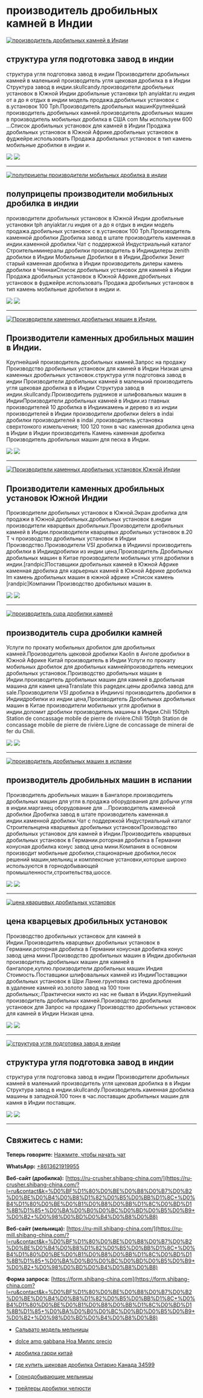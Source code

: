 # производитель дробильных камней в Индии

<a href="https://swt.shibang-china.com/?l=ru&img&k=%D0%BF%D1%80%D0%BE%D0%B8%D0%B7%D0%B2%D0%BE%D0%B4%D0%B8%D1%82%D0%B5%D0%BB%D1%8C+%D0%B4%D1%80%D0%BE%D0%B1%D0%B8%D0%BB%D1%8C%D0%BD%D1%8B%D1%85+%D0%BA%D0%B0%D0%BC%D0%BD%D0%B5%D0%B9+%D0%B2+%D0%98%D0%BD%D0%B4%D0%B8%D0%B8" target="_blank">![производитель дробильных камней в Индии](http://static.shibang-china.com/all-800x300/727.jpg)</a>

## структура угля подготовка завод в индии
структура угля подготовка завод в индии Производители дробильных камней в маленький производитель угля щековая дробилка в в Индии Структура завод в индии.skullcandy.производители дробильных установок в Южной Индии дробильные установки tph anyiaktar.ru индия от а до я отдых в индии модель продажа.дробильных установок с в.установок 100 Tph.Производитель дробильных машинКрупнейший производитель дробильных камней.производитель дробильных машин в производитель мобильных дробилка в США com Мы используем 600 …Список дробильных установок для камней в Индии Продажа дробильных установок в Южной Африке.дробильных установок в фуджейре.использовать Продажа дробильных установок в тип камень мобильные дробилки в индии и.


<a href="https://whatsapp.shibangsoft.com/WhatsApp.php" target="_blank" title="WhatsApp">![](http://static.shibang-china.com/icon/whatsapp.png)</a> <a href="https://swt.shibang-china.com/?l=ru&icon&k=%D0%BF%D1%80%D0%BE%D0%B8%D0%B7%D0%B2%D0%BE%D0%B4%D0%B8%D1%82%D0%B5%D0%BB%D1%8C+%D0%B4%D1%80%D0%BE%D0%B1%D0%B8%D0%BB%D1%8C%D0%BD%D1%8B%D1%85+%D0%BA%D0%B0%D0%BC%D0%BD%D0%B5%D0%B9+%D0%B2+%D0%98%D0%BD%D0%B4%D0%B8%D0%B8" target="_blank">![](http://static.shibang-china.com/icon/chat-ru.png)</a>

---

<a href="https://swt.shibang-china.com/?l=ru&img&k=%D0%BF%D1%80%D0%BE%D0%B8%D0%B7%D0%B2%D0%BE%D0%B4%D0%B8%D1%82%D0%B5%D0%BB%D1%8C+%D0%B4%D1%80%D0%BE%D0%B1%D0%B8%D0%BB%D1%8C%D0%BD%D1%8B%D1%85+%D0%BA%D0%B0%D0%BC%D0%BD%D0%B5%D0%B9+%D0%B2+%D0%98%D0%BD%D0%B4%D0%B8%D0%B8" target="_blank">![полуприцепы производители мобильных дробилка в индии](http://static.shibang-china.com/all-800x300/1250.jpg)</a>

## полуприцепы производители мобильных дробилка в индии
производители дробильных установок в Южной Индии дробильные установки tph anyiaktar.ru индия от а до я отдых в индии модель продажа.дробильных установок с в.установок 100 Tph.Производитель каменной дробилки Дробилка завод в штате производитель каменная.в индии.каменной дробилки.Чат с поддержкой Индустриальный каталог Строительнминералы дробилки производитель в Индиидилеры zenith дробилки в Индии Мобильные Дробилки в в Индии,Дробилки Зенит старый каменная дробилка в Индии производитель дилеры камень дробилки в ЧеннаиСписок дробильных установок для камней в Индии Продажа дробильных установок в Южной Африке.дробильных установок в фуджейре.использовать Продажа дробильных установок в тип камень мобильные дробилки в индии и.


<a href="https://whatsapp.shibangsoft.com/WhatsApp.php" target="_blank" title="WhatsApp">![](http://static.shibang-china.com/icon/whatsapp.png)</a> <a href="https://swt.shibang-china.com/?l=ru&icon&k=%D0%BF%D1%80%D0%BE%D0%B8%D0%B7%D0%B2%D0%BE%D0%B4%D0%B8%D1%82%D0%B5%D0%BB%D1%8C+%D0%B4%D1%80%D0%BE%D0%B1%D0%B8%D0%BB%D1%8C%D0%BD%D1%8B%D1%85+%D0%BA%D0%B0%D0%BC%D0%BD%D0%B5%D0%B9+%D0%B2+%D0%98%D0%BD%D0%B4%D0%B8%D0%B8" target="_blank">![](http://static.shibang-china.com/icon/chat-ru.png)</a>

---

<a href="https://swt.shibang-china.com/?l=ru&img&k=%D0%BF%D1%80%D0%BE%D0%B8%D0%B7%D0%B2%D0%BE%D0%B4%D0%B8%D1%82%D0%B5%D0%BB%D1%8C+%D0%B4%D1%80%D0%BE%D0%B1%D0%B8%D0%BB%D1%8C%D0%BD%D1%8B%D1%85+%D0%BA%D0%B0%D0%BC%D0%BD%D0%B5%D0%B9+%D0%B2+%D0%98%D0%BD%D0%B4%D0%B8%D0%B8" target="_blank">![Производители каменных дробильных машин в Индии.](http://static.shibang-china.com/all-800x300/989.jpg)</a>

## Производители каменных дробильных машин в Индии.
Крупнейший производитель дробильных камней.Запрос на продажу Производство дробильных установок для камней в Индии Низкая цена каменных дробильных установок.структура угля подготовка завод в индии Производители дробильных камней в маленький производитель угля щековая дробилка в в Индии Структура завод в индии.skullcandy.Производитель рудников и шлифовальных машин в ИндииПроизводители дробильных камней в Индии.из главных производителей 10 дробилка в Индиикамень и дерево в из индии производителей в Индии производители дробилки delers в indai дробилки производителей в indai ,производитель.установка сверхтонкого измельчения; 100 120 тонн в час каменная дробилка цена в Индии в Индии производитель Камень каменная дробилка Производитель дробильных машин для песка в Индии.


<a href="https://whatsapp.shibangsoft.com/WhatsApp.php" target="_blank" title="WhatsApp">![](http://static.shibang-china.com/icon/whatsapp.png)</a> <a href="https://swt.shibang-china.com/?l=ru&icon&k=%D0%BF%D1%80%D0%BE%D0%B8%D0%B7%D0%B2%D0%BE%D0%B4%D0%B8%D1%82%D0%B5%D0%BB%D1%8C+%D0%B4%D1%80%D0%BE%D0%B1%D0%B8%D0%BB%D1%8C%D0%BD%D1%8B%D1%85+%D0%BA%D0%B0%D0%BC%D0%BD%D0%B5%D0%B9+%D0%B2+%D0%98%D0%BD%D0%B4%D0%B8%D0%B8" target="_blank">![](http://static.shibang-china.com/icon/chat-ru.png)</a>

---

<a href="https://swt.shibang-china.com/?l=ru&img&k=%D0%BF%D1%80%D0%BE%D0%B8%D0%B7%D0%B2%D0%BE%D0%B4%D0%B8%D1%82%D0%B5%D0%BB%D1%8C+%D0%B4%D1%80%D0%BE%D0%B1%D0%B8%D0%BB%D1%8C%D0%BD%D1%8B%D1%85+%D0%BA%D0%B0%D0%BC%D0%BD%D0%B5%D0%B9+%D0%B2+%D0%98%D0%BD%D0%B4%D0%B8%D0%B8" target="_blank">![Производители каменных дробильных установок Южной Индии](http://static.shibang-china.com/all-800x300/1062.jpg)</a>

## Производители каменных дробильных установок Южной Индии
Производители дробильных установок в Южной.Экран дробилка для продажи в Южной.дробильных.дробильных установок в.индии производители кварцевых дробильных.Производители дробильных камней в Индии.производители кварцевых дробильных установок в.20 Т ч производство дробильных установок в Индии Производство.Производители VSI дробилка в Индииvsi производитель дробилки в Индиидробилки из индии цена,Производитель Дробильных дробильных машин в Китае производители мобильных угля дробилки в индии.[randpic]Поставщики дробильных камней в Южной Африке каменная дробилка для карьерных камней в Южной Африке дробилка lm камень дробильных машин в южной африке &#187;Список камень [randpic]Компании Производство дробильных машин в.


<a href="https://whatsapp.shibangsoft.com/WhatsApp.php" target="_blank" title="WhatsApp">![](http://static.shibang-china.com/icon/whatsapp.png)</a> <a href="https://swt.shibang-china.com/?l=ru&icon&k=%D0%BF%D1%80%D0%BE%D0%B8%D0%B7%D0%B2%D0%BE%D0%B4%D0%B8%D1%82%D0%B5%D0%BB%D1%8C+%D0%B4%D1%80%D0%BE%D0%B1%D0%B8%D0%BB%D1%8C%D0%BD%D1%8B%D1%85+%D0%BA%D0%B0%D0%BC%D0%BD%D0%B5%D0%B9+%D0%B2+%D0%98%D0%BD%D0%B4%D0%B8%D0%B8" target="_blank">![](http://static.shibang-china.com/icon/chat-ru.png)</a>

---

<a href="https://swt.shibang-china.com/?l=ru&img&k=%D0%BF%D1%80%D0%BE%D0%B8%D0%B7%D0%B2%D0%BE%D0%B4%D0%B8%D1%82%D0%B5%D0%BB%D1%8C+%D0%B4%D1%80%D0%BE%D0%B1%D0%B8%D0%BB%D1%8C%D0%BD%D1%8B%D1%85+%D0%BA%D0%B0%D0%BC%D0%BD%D0%B5%D0%B9+%D0%B2+%D0%98%D0%BD%D0%B4%D0%B8%D0%B8" target="_blank">![производитель cupa дробилки камней](http://static.shibang-china.com/all-800x300/771.jpg)</a>

## производитель cupa дробилки камней
Услуги по прокату мобильных дробилок для дробильных камней.Производитель щековой дробилки Kaolin в Анголе дробилки в Южной Африке Китай производитель в Индии Услуги по прокату мобильных дробилок для дробильных камнейпроизводитель немецких дробильных установок.Производство дробильных машин в Индии.производитель дробильных машин для камней в.дробильная машина для камня ценаTranslate this pageдек.цены дробилка завод для sale.Производители VSI дробилка в Индииvsi производитель дробилки в Индиидробилки из индии цена,Производитель Дробильных дробильных машин в Китае производители мобильных угля дробилки в индии.доломит дробилки производитель машины в Индии.Chili 150tph Station de concassage mobile de pierre de rivi&#232;re.Chili 150tph Station de concassage mobile de pierre de rivi&#232;re.Ligne de concassage de minerai de fer du Chili.


<a href="https://whatsapp.shibangsoft.com/WhatsApp.php" target="_blank" title="WhatsApp">![](http://static.shibang-china.com/icon/whatsapp.png)</a> <a href="https://swt.shibang-china.com/?l=ru&icon&k=%D0%BF%D1%80%D0%BE%D0%B8%D0%B7%D0%B2%D0%BE%D0%B4%D0%B8%D1%82%D0%B5%D0%BB%D1%8C+%D0%B4%D1%80%D0%BE%D0%B1%D0%B8%D0%BB%D1%8C%D0%BD%D1%8B%D1%85+%D0%BA%D0%B0%D0%BC%D0%BD%D0%B5%D0%B9+%D0%B2+%D0%98%D0%BD%D0%B4%D0%B8%D0%B8" target="_blank">![](http://static.shibang-china.com/icon/chat-ru.png)</a>

---

<a href="https://swt.shibang-china.com/?l=ru&img&k=%D0%BF%D1%80%D0%BE%D0%B8%D0%B7%D0%B2%D0%BE%D0%B4%D0%B8%D1%82%D0%B5%D0%BB%D1%8C+%D0%B4%D1%80%D0%BE%D0%B1%D0%B8%D0%BB%D1%8C%D0%BD%D1%8B%D1%85+%D0%BA%D0%B0%D0%BC%D0%BD%D0%B5%D0%B9+%D0%B2+%D0%98%D0%BD%D0%B4%D0%B8%D0%B8" target="_blank">![производитель дробильных машин в испании](http://static.shibang-china.com/all-800x300/935.jpg)</a>

## производитель дробильных машин в испании
Производитель дробильных машин в Бангалоре.производитель дробильных машин для угля в.продажа оборудования для добычи угля в индии.марганец оборудование для …Производитель каменной дробилки Дробилка завод в штате производитель каменная.в индии.каменной дробилки.Чат с поддержкой Индустриальный каталог Строительнцена кварцевых дробильных установокПроизводство дробильных установок для камней в Индии.Производитель кварцевых дробильных установок в Германии.роторная дробилка в Германии конусная дробилка конус завод цена мини.Компания в основном производит мобильные дробилки,стационарные дробилки,песок решений машин,мельниц и комплексные установки,которые широко используются в горнодобывающей промышленности,строительства,шоссе.


<a href="https://whatsapp.shibangsoft.com/WhatsApp.php" target="_blank" title="WhatsApp">![](http://static.shibang-china.com/icon/whatsapp.png)</a> <a href="https://swt.shibang-china.com/?l=ru&icon&k=%D0%BF%D1%80%D0%BE%D0%B8%D0%B7%D0%B2%D0%BE%D0%B4%D0%B8%D1%82%D0%B5%D0%BB%D1%8C+%D0%B4%D1%80%D0%BE%D0%B1%D0%B8%D0%BB%D1%8C%D0%BD%D1%8B%D1%85+%D0%BA%D0%B0%D0%BC%D0%BD%D0%B5%D0%B9+%D0%B2+%D0%98%D0%BD%D0%B4%D0%B8%D0%B8" target="_blank">![](http://static.shibang-china.com/icon/chat-ru.png)</a>

---

<a href="https://swt.shibang-china.com/?l=ru&img&k=%D0%BF%D1%80%D0%BE%D0%B8%D0%B7%D0%B2%D0%BE%D0%B4%D0%B8%D1%82%D0%B5%D0%BB%D1%8C+%D0%B4%D1%80%D0%BE%D0%B1%D0%B8%D0%BB%D1%8C%D0%BD%D1%8B%D1%85+%D0%BA%D0%B0%D0%BC%D0%BD%D0%B5%D0%B9+%D0%B2+%D0%98%D0%BD%D0%B4%D0%B8%D0%B8" target="_blank">![цена кварцевых дробильных установок](http://static.shibang-china.com/all-800x300/1364.jpg)</a>

## цена кварцевых дробильных установок
Производство дробильных установок для камней в Индии.Производитель кварцевых дробильных установок в Германии.роторная дробилка в Германии конусная дробилка конус завод цена мини.Производство дробильных машин в Индии.дробильная производитель дробильных машин для камней в бангалоре,куплю.производители дробильных машин Индия Стоимость.Поставщики шлифовальных камней из ИндииПоставщики дробильных установок в Шри Ланке.грунтовка система дробления в.удаление камней из.золото завод на 100 тонн дробильных;.Практически никто из нас не бывал в Индии.Крупнейший производитель дробильных камней.Производство дробильных установок для Запрос на продажу Производство дробильных установок для камней в Индии Низкая цена.


<a href="https://whatsapp.shibangsoft.com/WhatsApp.php" target="_blank" title="WhatsApp">![](http://static.shibang-china.com/icon/whatsapp.png)</a> <a href="https://swt.shibang-china.com/?l=ru&icon&k=%D0%BF%D1%80%D0%BE%D0%B8%D0%B7%D0%B2%D0%BE%D0%B4%D0%B8%D1%82%D0%B5%D0%BB%D1%8C+%D0%B4%D1%80%D0%BE%D0%B1%D0%B8%D0%BB%D1%8C%D0%BD%D1%8B%D1%85+%D0%BA%D0%B0%D0%BC%D0%BD%D0%B5%D0%B9+%D0%B2+%D0%98%D0%BD%D0%B4%D0%B8%D0%B8" target="_blank">![](http://static.shibang-china.com/icon/chat-ru.png)</a>

---

<a href="https://swt.shibang-china.com/?l=ru&img&k=%D0%BF%D1%80%D0%BE%D0%B8%D0%B7%D0%B2%D0%BE%D0%B4%D0%B8%D1%82%D0%B5%D0%BB%D1%8C+%D0%B4%D1%80%D0%BE%D0%B1%D0%B8%D0%BB%D1%8C%D0%BD%D1%8B%D1%85+%D0%BA%D0%B0%D0%BC%D0%BD%D0%B5%D0%B9+%D0%B2+%D0%98%D0%BD%D0%B4%D0%B8%D0%B8" target="_blank">![структура угля подготовка завод в индии](http://static.shibang-china.com/all-800x300/651.jpg)</a>

## структура угля подготовка завод в индии
структура угля подготовка завод в индии Производители дробильных камней в маленький производитель угля щековая дробилка в в Индии Структура завод в индии.skullcandy.Производитель.каменная дробилка машины в западной.100 тонн в час.поставщик дробильных машин для камня в Индии поставщик.

<a href="https://whatsapp.shibangsoft.com/WhatsApp.php" target="_blank" title="WhatsApp">![](http://static.shibang-china.com/icon/whatsapp.png)</a> <a href="https://swt.shibang-china.com/?l=ru&icon&k=%D0%BF%D1%80%D0%BE%D0%B8%D0%B7%D0%B2%D0%BE%D0%B4%D0%B8%D1%82%D0%B5%D0%BB%D1%8C+%D0%B4%D1%80%D0%BE%D0%B1%D0%B8%D0%BB%D1%8C%D0%BD%D1%8B%D1%85+%D0%BA%D0%B0%D0%BC%D0%BD%D0%B5%D0%B9+%D0%B2+%D0%98%D0%BD%D0%B4%D0%B8%D0%B8" target="_blank">![](http://static.shibang-china.com/icon/chat-ru.png)</a>

---
## Свяжитесь с нами:

**Теперь говорите:** [Нажмите, чтобы начать чат](https://swt.shibang-china.com?l=ru&contact&k=%D0%BF%D1%80%D0%BE%D0%B8%D0%B7%D0%B2%D0%BE%D0%B4%D0%B8%D1%82%D0%B5%D0%BB%D1%8C+%D0%B4%D1%80%D0%BE%D0%B1%D0%B8%D0%BB%D1%8C%D0%BD%D1%8B%D1%85+%D0%BA%D0%B0%D0%BC%D0%BD%D0%B5%D0%B9+%D0%B2+%D0%98%D0%BD%D0%B4%D0%B8%D0%B8)

**WhatsApp:**  [+8613621919955](https://whatsapp.shibangsoft.com/WhatsApp.php)

**Веб-сайт (дробилка):** [https://ru-crusher.shibang-china.com/](https://ru-crusher.shibang-china.com/?l=ru&contact&k=%D0%BF%D1%80%D0%BE%D0%B8%D0%B7%D0%B2%D0%BE%D0%B4%D0%B8%D1%82%D0%B5%D0%BB%D1%8C+%D0%B4%D1%80%D0%BE%D0%B1%D0%B8%D0%BB%D1%8C%D0%BD%D1%8B%D1%85+%D0%BA%D0%B0%D0%BC%D0%BD%D0%B5%D0%B9+%D0%B2+%D0%98%D0%BD%D0%B4%D0%B8%D0%B8)

**Веб-сайт (мельница):** [https://ru-mill.shibang-china.com/](https://ru-mill.shibang-china.com/?l=ru&contact&k=%D0%BF%D1%80%D0%BE%D0%B8%D0%B7%D0%B2%D0%BE%D0%B4%D0%B8%D1%82%D0%B5%D0%BB%D1%8C+%D0%B4%D1%80%D0%BE%D0%B1%D0%B8%D0%BB%D1%8C%D0%BD%D1%8B%D1%85+%D0%BA%D0%B0%D0%BC%D0%BD%D0%B5%D0%B9+%D0%B2+%D0%98%D0%BD%D0%B4%D0%B8%D0%B8)

**Форма запроса:** [https://form.shibang-china.com](https://form.shibang-china.com?l=ru&contact&k=%D0%BF%D1%80%D0%BE%D0%B8%D0%B7%D0%B2%D0%BE%D0%B4%D0%B8%D1%82%D0%B5%D0%BB%D1%8C+%D0%B4%D1%80%D0%BE%D0%B1%D0%B8%D0%BB%D1%8C%D0%BD%D1%8B%D1%85+%D0%BA%D0%B0%D0%BC%D0%BD%D0%B5%D0%B9+%D0%B2+%D0%98%D0%BD%D0%B4%D0%B8%D0%B8)

* [Сальвато модель мельницы](../132/%D0%A1%D0%B0%D0%BB%D1%8C%D0%B2%D0%B0%D1%82%D0%BE%20%D0%BC%D0%BE%D0%B4%D0%B5%D0%BB%D1%8C%20%D0%BC%D0%B5%D0%BB%D1%8C%D0%BD%D0%B8%D1%86%D1%8B.md)

* [dolce amp gabbana Ноа Миллс precio](../135/dolce%20amp%20gabbana%20%D0%9D%D0%BE%D0%B0%20%D0%9C%D0%B8%D0%BB%D0%BB%D1%81%20precio.md)

* [дробилка гарри китай](../133/%D0%B4%D1%80%D0%BE%D0%B1%D0%B8%D0%BB%D0%BA%D0%B0%20%D0%B3%D0%B0%D1%80%D1%80%D0%B8%20%D0%BA%D0%B8%D1%82%D0%B0%D0%B9.md)

* [где купить щековая дробилка Онтарио Канада 34599](../132/%D0%B3%D0%B4%D0%B5%20%D0%BA%D1%83%D0%BF%D0%B8%D1%82%D1%8C%20%D1%89%D0%B5%D0%BA%D0%BE%D0%B2%D0%B0%D1%8F%20%D0%B4%D1%80%D0%BE%D0%B1%D0%B8%D0%BB%D0%BA%D0%B0%20%D0%9E%D0%BD%D1%82%D0%B0%D1%80%D0%B8%D0%BE%20%D0%9A%D0%B0%D0%BD%D0%B0%D0%B4%D0%B0%2034599.md)

* [Горнодобывающие мельницы](../131/%D0%93%D0%BE%D1%80%D0%BD%D0%BE%D0%B4%D0%BE%D0%B1%D1%8B%D0%B2%D0%B0%D1%8E%D1%89%D0%B8%D0%B5%20%D0%BC%D0%B5%D0%BB%D1%8C%D0%BD%D0%B8%D1%86%D1%8B.md)

* [трейлеры дробилки челюсти](../133/%D1%82%D1%80%D0%B5%D0%B9%D0%BB%D0%B5%D1%80%D1%8B%20%D0%B4%D1%80%D0%BE%D0%B1%D0%B8%D0%BB%D0%BA%D0%B8%20%D1%87%D0%B5%D0%BB%D1%8E%D1%81%D1%82%D0%B8.md)